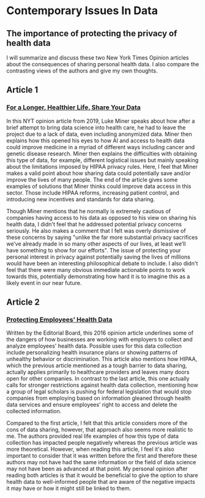 # Contemporary Issues In Data

## The importance of protecting the privacy of health data 
I will summarize and discuss these two New York Times Opinion articles about the consequences of sharing personal health data. I also compare the contrasting views of the authors and give my own thoughts.

## Article 1
### [For a Longer, Healthier Life, Share Your Data](https://www.nytimes.com/2019/05/22/opinion/health-care-privacy-hipaa.html?searchResultPosition=20) 

In this NYT opinion article from 2019, Luke Miner speaks about how after a brief attempt to bring data science into health care, he had to leave the project due to a lack of data, even including anonymized data. Miner then explains how this opened his eyes to how AI and access to health data could improve medicine in a myriad of different ways including cancer and genetic disease research. Miner then explains the difficulties with obtaining this type of data, for example, different logistical issues but mainly speaking about the limitations imposed by HIPAA privacy rules. Here, I feel that Miner makes a valid point about how sharing data could potentially save and/or improve the lives of many people. The end of the article gives some examples of solutions that Miner thinks could improve data access in this sector. Those include HIPAA reforms, increasing patient control, and introducing new incentives and standards for data sharing.

Though Miner mentions that he normally is extremely cautious of companies having access to his data as opposed to his view on sharing his health data, I didn't feel that he addressed potential privacy concerns seriously. He also makes a comment that I felt was overly dismissive of these concerns by saying "unlike the far more substantial privacy sacrifices we’ve already made in so many other aspects of our lives, at least we’ll have something to show for our efforts". The issue of protecting your personal interest in privacy against potentially saving the lives of millions would have been an interesting philosophical debate to include. I also didn't feel that there were many obvious immediate actionable points to work towards this, potentially demonstrating how hard it is to imagine this as a likely event in our near future. 

## Article 2
### [Protecting Employees’ Health Data](https://www.nytimes.com/2016/03/27/opinion/sunday/protecting-employees-health-data.html?searchResultPosition=24)

Written by the Editorial Board, this 2016 opinion article underlines some of the dangers of how businesses are working with employers to collect and analyze employees' health data. Possible uses for this data collection include personalizing health insurance plans or showing patterns of unhealthy behavior or discrimination. This article also mentions how HIPAA, which the previous article mentioned as a tough barrier to data sharing, actually applies primarily to healthcare providers and leaves many doors open for other companies. In contrast to the last article, this one actually calls for stronger restrictions against health data collection, mentioning how a group of legal scholars is pushing for federal legislation that would stop companies from employing based on information gleaned through health data services and ensure employees’ right to access and delete the collected information.

Compared to the first article, I felt that this article considers more of the cons of data sharing, however, that approach also seems more realistic to me. The authors provided real life examples of how this type of data collection has impacted people negatively whereas the previous article was more theoretical. However, when reading this article, I feel it's also important to consider that it was written before the first and therefore these authors may not have had the same information or the field of data science may not have been as advanced at that point. My personal opinion after reading both articles is that it would be beneficial to give the option to share health data to well-informed people that are aware of the negative impacts it may have or how it might still be linked to them. 